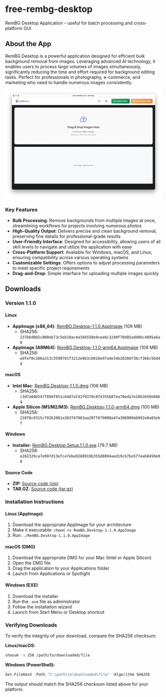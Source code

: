 # free-rembg-desktop
RemBG Desktop Application - useful for batch processing and cross-platform GUI

## About the App

RemBG Desktop is a powerful application designed for efficient bulk background removal from images. Leveraging advanced AI technology, it enables users to process large volumes of images simultaneously, significantly reducing the time and effort required for background editing tasks. Perfect for professionals in photography, e-commerce, and marketing who need to handle numerous images consistently.

![RemBG Desktop Application](images/app-home-page.png)

### Key Features
- **Bulk Processing**: Remove backgrounds from multiple images at once, streamlining workflows for projects involving numerous photos
- **High-Quality Output**: Delivers precise and clean background removal, preserving fine details for professional-grade results
- **User-Friendly Interface**: Designed for accessibility, allowing users of all skill levels to navigate and utilize the application with ease
- **Cross-Platform Support**: Available for Windows, macOS, and Linux, ensuring compatibility across various operating systems
- **Customizable Settings**: Offers options to adjust processing parameters to meet specific project requirements
- **Drag-and-Drop**: Simple interface for uploading multiple images quickly

## Downloads

### Version 1.1.0

#### Linux
- **AppImage (x86_64)**: [RemBG.Desktop-1.1.0.AppImage](https://github.com/Remove-Background-ai/free-rembg-desktop/releases/download/v1.1.0/RemBG.Desktop-1.1.0.AppImage) (109 MB)
  - SHA256: `237b6d802c800eb73c5eb10ac4a34b550e9cee6c3240f70d85add06c4895a6a0`
- **AppImage (ARM64)**: [RemBG.Desktop-1.1.0-arm64.AppImage](https://github.com/Remove-Background-ai/free-rembg-desktop/releases/download/v1.1.0/RemBG.Desktop-1.1.0-arm64.AppImage) (109 MB)
  - SHA256: `edfef0c286a313c5590701f3212e9b3cb016e9fa4e34b2630df36cf366c56d4d`

#### macOS
- **Intel Mac**: [RemBG.Desktop-1.1.0.dmg](https://github.com/Remove-Background-ai/free-rembg-desktop/releases/download/v1.1.0/RemBG.Desktop-1.1.0.dmg) (106 MB)
  - SHA256: `c3d7a04b547f89df851c6dd7af42f9370c0f4355b87ea70eda7e10b3650e8864`
- **Apple Silicon (M1/M2/M3)**: [RemBG.Desktop-1.1.0-arm64.dmg](https://github.com/Remove-Background-ai/free-rembg-desktop/releases/download/v1.1.0/RemBG.Desktop-1.1.0-arm64.dmg) (100 MB)
  - SHA256: `21078c9315cf02b2081a363747963aa207f679000a4fa308906b6892e8a03ebf`

#### Windows
- **Installer**: [RemBG.Desktop.Setup.1.1.0.exe](https://github.com/Remove-Background-ai/free-rembg-desktop/releases/download/v1.1.0/RemBG.Desktop.Setup.1.1.0.exe) (79.7 MB)
  - SHA256: `e262329ca7e997d13efce7ebe9268919b355d8894aed19cb7be577eab8450e08`

#### Source Code
- **ZIP**: [Source code (zip)](https://github.com/Remove-Background-ai/free-rembg-desktop/archive/refs/tags/v1.1.0.zip)
- **TAR.GZ**: [Source code (tar.gz)](https://github.com/Remove-Background-ai/free-rembg-desktop/archive/refs/tags/v1.1.0.tar.gz)

### Installation Instructions

#### Linux (AppImage)
1. Download the appropriate AppImage for your architecture
2. Make it executable: `chmod +x RemBG.Desktop-1.1.0.AppImage`
3. Run: `./RemBG.Desktop-1.1.0.AppImage`

#### macOS (DMG)
1. Download the appropriate DMG for your Mac (Intel or Apple Silicon)
2. Open the DMG file
3. Drag the application to your Applications folder
4. Launch from Applications or Spotlight

#### Windows (EXE)
1. Download the installer
2. Run the `.exe` file as administrator
3. Follow the installation wizard
4. Launch from Start Menu or Desktop shortcut

### Verifying Downloads

To verify the integrity of your download, compare the SHA256 checksum:

**Linux/macOS:**
```bash
shasum -a 256 /path/to/downloaded/file
```

**Windows (PowerShell):**
```powershell
Get-FileHash -Path "C:\path\to\downloaded\file" -Algorithm SHA256
```

The output should match the SHA256 checksum listed above for your platform.
